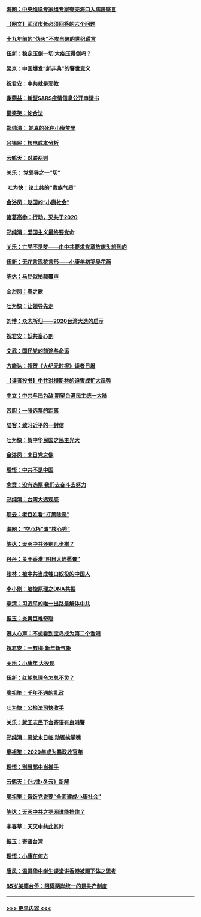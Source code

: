 #### [海网：中央维稳专家组专家夸完海口入病房感言](../pages/nsc993/n11815138.md?t=01231422) 
#### [【网文】武汉市长必须回答的六个问题](../pages/nsc993/n11813848.md?t=01231422) 
#### [十九年前的“伪火”不攻自破的世纪谎言](../pages/nsc993/n11813238.md?t=01231422) 
#### [伍新：稳定压倒一切 大疫压得倒吗？](../pages/nsc993/n11812634.md?t=01231422) 
#### [梁京：中国爆发“新非典”的警世意义](../pages/nsc993/n11812554.md?t=01231422) 
#### [祝君安：中共就是邪教](../pages/nsc993/n11812431.md?t=01231422) 
#### [谢燕益：新型SARS疫情信息公开申请书](../pages/nsc993/n11808840.md?t=01231422) 
#### [蜀笑笑：论合法](../pages/nsc993/n11808064.md?t=01231422) 
#### [郑纯清： 她真的死在小康梦里](../pages/nsc993/n11806623.md?t=01231422) 
#### [吕锡民：核电成本分析](../pages/nsc993/n11806284.md?t=01231422) 
#### [云鹤天：对联两则](../pages/nsc993/n11805957.md?t=01231422) 
#### [关乐： 党领导之一“切”](../pages/nsc993/n11804505.md?t=01231422) 
#### [ 吐为快：论土共的“贵族气质”](../pages/nsc993/n11804490.md?t=01231422) 
#### [金浴凤：赵国的“小康社会”](../pages/nsc993/n11804452.md?t=01231422) 
#### [诸葛高参：行动，灭共于2020](../pages/nsc993/n11804120.md?t=01231422) 
#### [郑纯清：爱国主义最终要党命](../pages/nsc993/n11802197.md?t=01231422) 
#### [关乐：亡党不是梦——由中共要求党章放床头想到的](../pages/nsc993/n11802156.md?t=01231422) 
#### [伍新：无花言现花言形——小康年初哭吴花燕](../pages/nsc993/n11800044.md?t=01231422) 
#### [陈达：马屁似拍颠覆声](../pages/nsc993/n11800010.md?t=01231422) 
#### [金浴凤：春之歌](../pages/nsc993/n11797687.md?t=01231422) 
#### [吐为快：让领导先走](../pages/nsc993/n11797512.md?t=01231422) 
#### [刘博：众志所归——2020台湾大选的启示](../pages/nsc993/n11796878.md?t=01231422) 
#### [祝君安：妖共畜心剖](../pages/nsc993/n11794273.md?t=01231422) 
#### [文武：国民党的前途与命运](../pages/nsc993/n11794198.md?t=01231422) 
#### [方能达：祝贺《大纪元时报》读者日增](../pages/nsc993/n11793807.md?t=01231422) 
#### [【读者投书】中共对穆斯林的迫害成扩大趋势](../pages/nsc993/n11791371.md?t=01231422) 
#### [中立：中共与民为敌 期望台湾民主统一大陆](../pages/nsc993/n11790392.md?t=01231422) 
#### [苦胆：一张选票的距离](../pages/nsc993/n11788914.md?t=01231422) 
#### [陆客：致习近平的一封信](../pages/nsc993/n11788867.md?t=01231422) 
#### [吐为快：贺中华民国之民主光大](../pages/nsc993/n11788618.md?t=01231422) 
#### [金浴凤：末日党之像](../pages/nsc993/n11787475.md?t=01231422) 
#### [理悟：中共不是中国](../pages/nsc993/n11787463.md?t=01231422) 
#### [念贲：没有选票  我们去奋斗去努力](../pages/nsc993/n11787398.md?t=01231422) 
#### [郑纯清：台湾大选观感](../pages/nsc993/n11786210.md?t=01231422) 
#### [项云：老百姓看“打黑除恶”](../pages/nsc993/n11785398.md?t=01231422) 
#### [海网：“空心朽”演“核心秀”](../pages/nsc993/n11783874.md?t=01231422) 
#### [陈达：天灭中共还剩几步棋？](../pages/nsc993/n11783719.md?t=01231422) 
#### [丹丹：关于香港“明日大屿愿景”](../pages/nsc993/n11783273.md?t=01231422) 
#### [张林：被中共当成牲口奴役的中国人](../pages/nsc993/n11782397.md?t=01231422) 
#### [李小刚：脑控原理之DNA共振](../pages/nsc993/n11780962.md?t=01231422) 
#### [李清：习近平的唯一出路是解体中共](../pages/nsc993/n11780866.md?t=01231422) 
#### [振玉：炎黄巨难奇耻](../pages/nsc993/n11779632.md?t=01231422) 
#### [港人心声：不想看到宝岛成为第二个香港](../pages/nsc993/n11778817.md?t=01231422) 
#### [祝君安：一剪梅‧新年新气象](../pages/nsc993/n11776340.md?t=01231422) 
#### [关乐：小康年 大役现](../pages/nsc993/n11774213.md?t=01231422) 
#### [伍新：红朝总理令怎总不灵？](../pages/nsc993/n11770813.md?t=01231422) 
#### [廖祖笙：千年不遇的乱政](../pages/nsc993/n11770373.md?t=01231422) 
#### [吐为快：公检法司快收手](../pages/nsc993/n11770359.md?t=01231422) 
#### [关乐：就王志民下台寄语有良港警](../pages/nsc993/n11769903.md?t=01231422) 
#### [郑纯清：恶党末日临 动辄挨掌嘴](../pages/nsc993/n11769356.md?t=01231422) 
#### [廖祖笙：2020年或为暴政收官年](../pages/nsc993/n11768216.md?t=01231422) 
#### [理悟：别当郎中当推手](../pages/nsc993/n11768243.md?t=01231422) 
#### [云鹤天：《七律▪冬云》新解](../pages/nsc993/n11768204.md?t=01231422) 
#### [廖祖笙：饿饭党说要“全面建成小康社会”](../pages/nsc993/n11767482.md?t=01231422) 
#### [陈达：天灭中共之罗网谁能挡住？](../pages/nsc993/n11767465.md?t=01231422) 
#### [李春草：天灭中共此其时](../pages/nsc993/n11767452.md?t=01231422) 
#### [振玉：寄语台湾](../pages/nsc993/n11767432.md?t=01231422) 
#### [理悟：小康在何方](../pages/nsc993/n11767394.md?t=01231422) 
#### [唐风：温哥华中学生课堂讲香港被踢下体之思考](../pages/nsc993/n11766848.md?t=01231422) 
#### [85岁美籍台侨：阻碍两岸统一的是共产制度](../pages/nsc993/n11765043.md?t=01231422) 

----
#### [ >>> 更早内容 <<< ](../indexes/nsc993-earlier.md)
